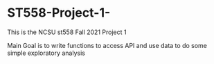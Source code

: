# ST558-Project-1-




This is the NCSU st558 Fall 2021 Project 1 

Main Goal is to write functions to access API and use data to do some simple exploratory analysis 
